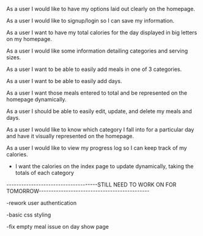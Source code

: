 As a user I would like to have my options laid out clearly on the homepage.

As a user I would like to signup/login so I can save my information.

As a user I want to have my total calories for the day displayed in big letters on my homepage.

As a user I would like some information detailing categories and serving sizes.

As a user I want to be able to easily add meals in one of 3 categories.

As a user I want to be able to easily add days.  

As a user I want those meals entered to total and be represented on the homepage dynamically.

As a user I should be able to easily edit, update, and delete my meals and days.

As a user I would like to know which category I fall into for a particular day and have it visually represented on the homepage.

As a user I would like to view my progress log so I can keep track of my calories.

- I want the calories on the index page to update dynamically, taking the totals of each category

-------------------------------------STILL NEED TO WORK ON FOR TOMORROW---------------------------------------------

<!-- -dynamically update calories -->

<!-- -update forms to reflect new changes -->

<!-- -add user authentication -->

-rework user authentication
<!--
-create logic for assigning one color for a day

    - If >50% calories green => Green div
    - If >50% calories yellow => Yellow div
    - If >50% calories red => Red div -->

<!-- -add new font to title -->

-basic css styling

<!-- -** change the new day div to reflect category majority -->

-fix empty meal issue on day show page
